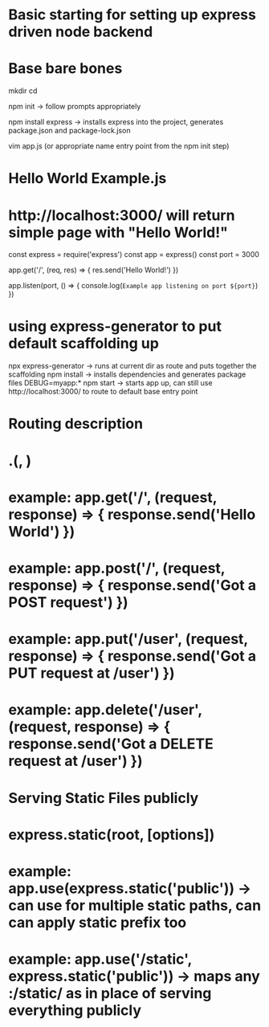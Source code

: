 # Basic starting for setting up express driven node backend

# Base bare bones
mkdir <app name>
cd <app name>

npm init -> follow prompts appropriately

npm install express -> installs express into the project, generates package.json and package-lock.json

vim app.js (or appropriate name entry point from the npm init step)

# Hello World Example.js
# http://localhost:3000/ will return simple page with "Hello World!"
const express = require('express')
const app = express()
const port = 3000

app.get('/', (req, res) => {
  res.send('Hello World!')
})

app.listen(port, () => {
  console.log(`Example app listening on port ${port}`)
})

# using express-generator to put default scaffolding up
npx express-generator -> runs at current dir as route and puts together the scaffolding
npm install -> installs dependencies and generates package files
DEBUG=myapp:* npm start -> starts app up, can still use http://localhost:3000/ to route to default base entry point

# Routing description
# <instance of express in script>.<http request method>(<path on server>, <handler function for when executed on the server path>)
# example: app.get('/', (request, response) => { response.send('Hello World') })
# example: app.post('/', (request, response) => { response.send('Got a POST request') })
# example: app.put('/user', (request, response) => { response.send('Got a PUT request at /user') })
# example: app.delete('/user', (request, response) => { response.send('Got a DELETE request at /user') })

# Serving Static Files publicly
# express.static(root, [options])
# example: app.use(express.static('public')) -> can use for multiple static paths, can can apply static prefix too
# example: app.use('/static', express.static('public')) -> maps any <route>:<port>/static/<path to asset> as in place of serving everything publicly
